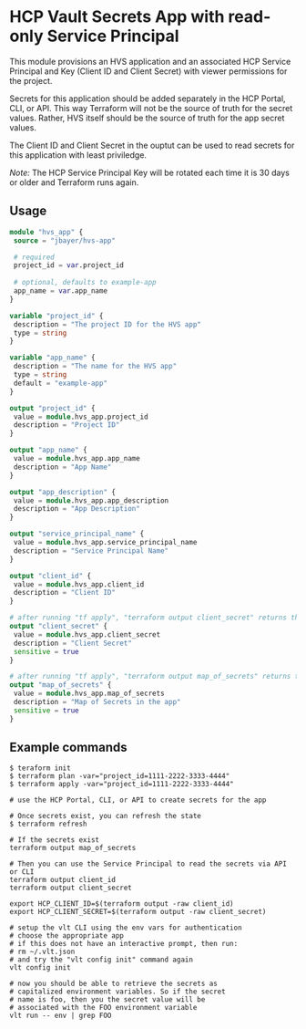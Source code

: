 # HCP Vault Secrets App with read-only Service Principal

This module provisions an HVS application and an associated
 HCP Service Principal and Key (Client ID and Client Secret) 
 with viewer permissions for the project.

Secrets for this application should be added separately in the 
 HCP Portal, CLI, or API. This way Terraform will not be the 
 source of truth for the secret values. Rather, HVS itself should 
 be the source of truth for the app secret values.

The Client ID and Client Secret in the ouptut can be used to read
secrets for this application with least priviledge.

*Note:* The HCP Service Principal Key will be rotated each time it
 is 30 days or older and Terraform runs again.

 ## Usage

 ```terraform
 module "hvs_app" {
  source = "jbayer/hvs-app"

  # required
  project_id = var.project_id
  
  # optional, defaults to example-app
  app_name = var.app_name
}

variable "project_id" {
  description = "The project ID for the HVS app"
  type = string
}

variable "app_name" {
  description = "The name for the HVS app"
  type = string
  default = "example-app"
}

output "project_id" {
  value = module.hvs_app.project_id
  description = "Project ID"
}

output "app_name" {
  value = module.hvs_app.app_name
  description = "App Name"
}

output "app_description" {
  value = module.hvs_app.app_description
  description = "App Description"
}

output "service_principal_name" {
  value = module.hvs_app.service_principal_name
  description = "Service Principal Name"
}

output "client_id" {
  value = module.hvs_app.client_id
  description = "Client ID"
}

# after running "tf apply", "terraform output client_secret" returns the client_secret
output "client_secret" {
  value = module.hvs_app.client_secret
  description = "Client Secret"
  sensitive = true  
}

# after running "tf apply", "terraform output map_of_secrets" returns the map
output "map_of_secrets" {
  value = module.hvs_app.map_of_secrets
  description = "Map of Secrets in the app"
  sensitive = true  
}
```

## Example commands
```shell
$ teraform init
$ terraform plan -var="project_id=1111-2222-3333-4444"
$ terraform apply -var="project_id=1111-2222-3333-4444"

# use the HCP Portal, CLI, or API to create secrets for the app

# Once secrets exist, you can refresh the state
$ terraform refresh

# If the secrets exist
terraform output map_of_secrets

# Then you can use the Service Principal to read the secrets via API or CLI
terraform output client_id
terraform output client_secret

export HCP_CLIENT_ID=$(terraform output -raw client_id)
export HCP_CLIENT_SECRET=$(terraform output -raw client_secret)

# setup the vlt CLI using the env vars for authentication
# choose the appropriate app
# if this does not have an interactive prompt, then run: 
# rm ~/.vlt.json
# and try the "vlt config init" command again
vlt config init

# now you should be able to retrieve the secrets as
# capitalized environment variables. So if the secret
# name is foo, then you the secret value will be 
# associated with the FOO environment variable  
vlt run -- env | grep FOO

```